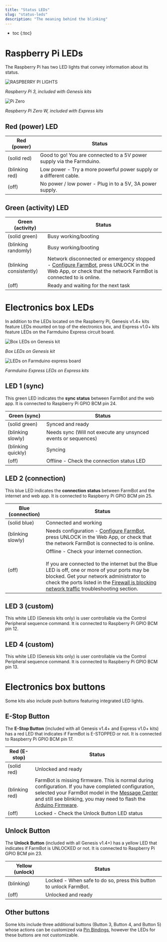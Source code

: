 ```yaml
---
title: "Status LEDs"
slug: "status-leds"
description: "The meaning behind the blinking"
---
```


* toc
{:toc}

# Raspberry Pi LEDs

The Raspberry Pi has two LED lights that convey information about its status.

![RASPBERRY PI LIGHTS](_images/raspberry_pi_lights.jpg)

_Raspberry Pi 3, included with Genesis kits_

![Pi Zero](_images/pi_zero.jpg)

_Raspberry Pi Zero W, included with Express kits_

## Red (power) LED

|Red (power)                   |Status                        |
|------------------------------|------------------------------|
|<span class="fa fa-circle led red"></span> (solid red)|Good to go! You are connected to a 5V power supply via the Farmduino.
|<span class="fa fa-sun-o led red"></span> (blinking red)|Low power - Try a more powerful power supply or a different cable.
|<span class="fa fa-circle-thin led red"></span>  (off)|No power / low power - Plug in to a 5V, 3A power supply.

## Green (activity) LED

|Green (activity)              |Status                        |
|------------------------------|------------------------------|
|<span class="fa fa-circle led green"></span> (solid green)|Busy working/booting
|<span class="fa fa-sun-o led green"></span> (blinking randomly)|Busy working/booting
|<span class="fa fa-sun-o led green"></span> (blinking consistently)|Network disconnected or emergency stopped - [Configure FarmBot](configurator.md), press <span class="fb-button fb-yellow">UNLOCK</span> in the Web App, or check that the network FarmBot is connected to is online.
|<span class="fa fa-circle-thin led green"></span> (off)|Ready and waiting for the next task

# Electronics box LEDs

In addition to the LEDs located on the Raspberry Pi, Genesis v1.4+ kits feature LEDs mounted on top of the electronics box, and Express v1.0+ kits feature LEDs on the Farmduino Express circuit board.

![Box LEDs on Genesis kit](_images/Box_LEDs_on_Genesis_kit.png)

_Box LEDs on Genesis kit_

![LEDs on Farmduino express board](_images/leds_on_farmduino_express_board.jpg)

_Farmduino Express LEDs on Express kits_

## LED 1 (sync)

This green LED indicates the **sync status** between FarmBot and the web app. It is connected to Raspberry Pi GPIO BCM pin 24.

|Green (sync)                  |Status                        |
|------------------------------|------------------------------|
|<span class="fa fa-circle led green"></span> (solid green)|Synced and ready
|<span class="fa fa-sun-o led green"></span> (blinking slowly)|Needs sync (Will not execute any unsynced events or sequences)
|<span class="fa fa-sun-o led green"></span> (blinking quickly)|Syncing
|<span class="fa fa-circle-thin led green"></span> (off)|Offline - Check the connection status LED

## LED 2 (connection)
This blue LED indicates the **connection status** between FarmBot and the internet and web app. It is connected to Raspberry Pi GPIO BCM pin 25.

|Blue (connection)             |Status                        |
|------------------------------|------------------------------|
|<span class="fa fa-circle led blue"></span> (solid blue)|Connected and working
|<span class="fa fa-sun-o led blue"></span> (blinking slowly)|Needs configuration - [Configure FarmBot](configurator.md), press <span class="fb-button fb-yellow">UNLOCK</span> in the Web App, or check that the network FarmBot is connected to is online.
|<span class="fa fa-circle-thin led blue"></span> (off)|Offline - Check your internet connection.<br><br>If you are connected to the internet but the Blue LED is off, one or more of your ports may be blocked. Get your network administrator to check the ports listed in the [Firewall is blocking network traffic](../../docs/troubleshooting/connecting-farmbot-to-the-web-app.md#6-firewall-is-blocking-network-traffic) troubleshooting section.

## LED 3 (custom)

This white LED (Genesis kits only) is user controllable via the <span class="fb-step fb-write-pin">Control Peripheral</span> sequence command. It is connected to Raspberry Pi GPIO BCM pin 12.

## LED 4 (custom)

This white LED (Genesis kits only) is user controllable via the <span class="fb-step fb-write-pin">Control Peripheral</span> sequence command. It is connected to Raspberry Pi GPIO BCM pin 13.

# Electronics box buttons

Some kits also include push buttons featuring integrated LED lights.

## E-Stop Button

The **E-Stop Button** (included with all Genesis v1.4+ and Express v1.0+ kits) has a red LED that indicates if FarmBot is <span class="fb-button fb-red">E-STOPPED</span> or not. It is connected to Raspberry Pi GPIO BCM pin 17.

|Red (E-stop)                  |Status                        |
|------------------------------|------------------------------|
|<span class="fa fa-circle led red"></span> (solid red)|Unlocked and ready
|<span class="fa fa-sun-o led red"></span> (blinking red)|FarmBot is missing firmware. This is normal during configuration. If you have completed configuration, selected your FarmBot model in the [Message Center](../../app/message-center.md) and still see blinking, you may need to flash the [Arduino Firmware](../arduino-firmware.md).
|<span class="fa fa-circle-thin led red"></span> (off)|Locked - Check the Unlock Button LED status

## Unlock Button

The **Unlock Button** (included with all Genesis v1.4+) has a yellow LED that indicates if FarmBot is <span class="fb-button fb-yellow">UNLOCKED</span> or not. It is connected to Raspberry Pi GPIO BCM pin 23.

|Yellow (unlock)               |Status                        |
|------------------------------|------------------------------|
|<span class="fa fa-sun-o led orange"></span> (blinking)|Locked - When safe to do so, press this button to unlock FarmBot.
|<span class="fa fa-circle-thin led orange"></span> (off)|Unlocked and ready

## Other buttons

Some kits include three additional buttons (Button 3, Button 4, and Button 5) whose actions can be customized via [Pin Bindings](../../app/settings/pin-bindings.md), however the LEDs for these buttons are not customizable.
